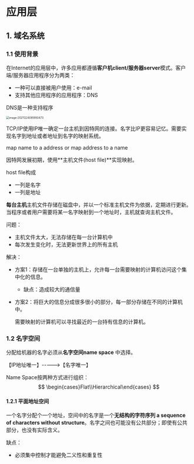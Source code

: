# 应用层

## 1. 域名系统

### 1.1 使用背景

在Internet的应用层中，许多应用都遵循**客户机client/服务器server**模式。客户端/服务器应用程序分为两类：

- 一种可以直接被用户使用：e-mail
- 支持其他应用程序的应用程序：DNS

DNS是一种支持程序

<img src="https://cdn.jsdelivr.net/gh/Holmes233666/gitee-image@main/pictureStore/image-20211224085950473.png" alt="image-20211224085950473" style="zoom:50%;" />

TCP/IP使用IP唯一确定一台主机到因特网的连接。名字比IP更容易记忆。需要实现名字到地址或者地址到名字的映射系统。

map name to a address or map address to a name

因特网发展初期，使用**主机文件(host file)**实现映射。

host file构成

- 一列是名字
- 一列是地址

**每台主机**主机文件存储在磁盘中，并以一个标准主机文件为依据，定期进行更新。当程序或者用户需要将某一名字映射到一个地址时，主机就查询主机文件。

问题：

- 主机文件太大，无法存储在每一台计算机中
- 每次发生变化时，无法更新世界上的所有主机

解决：

- 方案1：存储在一台单独的主机上，允许每一台需要映射的计算机访问这个集中化的信息。

  - 缺点：造成较大的通信量

- 方案2：将巨大的信息分成很多很小的部分，每一部分存储在不同的计算机中。

  需要映射的计算机可以寻找最近的一台持有信息的计算机。

### 1.2 名字空间

分配给机器的名字必须从**名字空间name space** 中选择。

【IP地址唯一】----->【名字唯一】

Name Space按两种方式进行组织：
$$
\begin{cases}Flat\\Hierarchical\end{cases}
$$

#### 1.2.1 平面地址空间

一个名字分配个一个地址，空间中的名字是一个**无结构的字符序列 a sequence of characters without structure**。名字之间也可能没有公共部分；即使有公共部分，也没有实际含义。

缺点：

- 必须集中控制才能避免二义性和重复性

